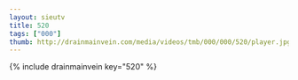 ```yaml
--- 
layout: sieutv
title: 520
tags: ["000"]
thumb: http://drainmainvein.com/media/videos/tmb/000/000/520/player.jpg
---
```

{% include drainmainvein key="520" %} 
